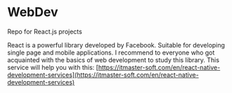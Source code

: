 # WebDev
Repo for React.js projects

React is a powerful library developed by Facebook. Suitable for developing single page and mobile applications.
I recommend to everyone who got acquainted with the basics of web development to study this library. This service will help you with this: [https://itmaster-soft.com/en/react-native-development-services](https://itmaster-soft.com/en/react-native-development-services)
